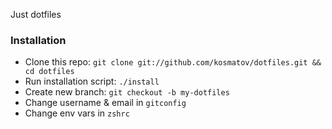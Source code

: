 Just dotfiles

### Installation

* Clone this repo: `git clone git://github.com/kosmatov/dotfiles.git && cd dotfiles`
* Run installation script: `./install`
* Create new branch: `git checkout -b my-dotfiles`
* Change username & email in `gitconfig`
* Change env vars in `zshrc`
